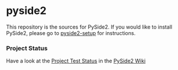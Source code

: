 # pyside2

This repository is the sources for PySide2. If you would like to install PySide2, please go to [pyside2-setup](https://github.com/PySide/pyside2-setup) for instructions.

### Project Status

Have a look at the [Project Test Status](https://github.com/PySide/pyside2/wiki/Project-Test-Status)
in the [PySide2 Wiki](https://github.com/PySide/pyside2/wiki)